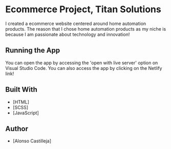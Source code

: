 # Ecommerce Project, Titan Solutions 

I created a ecommerce website centered around home automation products. The reason that I chose home automation products as my niche is because I am passionate about technology and innovation! 

## Running the App

You can open the app by accessing the 'open with live server' option on Visual Studio Code. You can also access the app by clicking on the Netlify link!

## Built With 

* [HTML]
* [SCSS]
* [JavaScript]

## Author 

* [Alonso Castilleja]